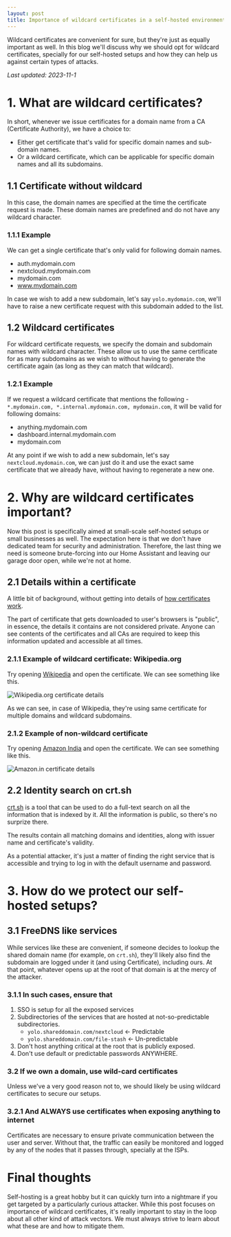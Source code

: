 ```yaml
---
layout: post
title: Importance of wildcard certificates in a self-hosted environment
---
```


Wildcard certificates are convenient for sure, but they're just as equally important as well. In this blog we'll discuss why we should opt for wildcard certificates, specially for our self-hosted setups and how they can help us against certain types of attacks.

_Last updated: 2023-11-1_

# 1. What are wildcard certificates?

In short, whenever we issue certificates for a domain name from a CA (Certificate Authority), we have a choice to:
  - Either get certificate that's valid for specific domain names and sub-domain names. 
  - Or a wildcard certificate, which can be applicable for specific domain names and all its subdomains.

## 1.1 Certificate without wildcard

In this case, the domain names are specified at the time the certificate request is made. These domain names are predefined and do not have any wildcard character. 

### 1.1.1 Example
We can get a single certificate that's only valid for following domain names.
- auth.mydomain.com
- nextcloud.mydomain.com
- mydomain.com
- www.mydomain.com

In case we wish to add a new subdomain, let's say `yolo.mydomain.com`, we'll have to raise a new certificate request with this subdomain added to the list.


## 1.2 Wildcard certificates

For wildcard certificate requests, we specify the domain and subdomain names with wildcard character. These allow us to use the same certificate for as many subdomains as we wish to without having to generate the certificate again (as long as they can match that wildcard).

### 1.2.1 Example

If we request a wildcard certificate that mentions the following - `*.mydomain.com, *.internal.mydomain.com, mydomain.com`, it will be valid for following domains:
  - anything.mydomain.com
  - dashboard.internal.mydomain.com
  - mydomain.com

At any point if we wish to add a new subdomain, let's say `nextcloud.mydomain.com`, we can just do it and use the exact same certificate that we already have, without having to regenerate a new one.

# 2. Why are wildcard certificates important?

Now this post is specifically aimed at small-scale self-hosted setups or small businesses as well. The expectation here is that we don't have dedicated team for security and administration. Therefore, the last thing we need is someone brute-forcing into our Home Assistant and leaving our garage door open, while we're not at home.

## 2.1 Details within a certificate

A little bit of background, without getting into details of [how certificates work](https://www.cloudflare.com/learning/ssl/how-does-ssl-work/).

The part of certificate that gets downloaded to user's browsers is "public", in essence, the details it contains are not considered private. Anyone can see contents of the certificates and all CAs are required to keep this information updated and accessible at all times.

### 2.1.1 Example of wildcard certificate: Wikipedia.org
Try opening [Wikipedia](https://wikipedia.org) and open the certificate. We can see something like this.

![Wikipedia.org certificate details](/images/20240104-wikipedia-certificate-details.png)

As we can see, in case of Wikipedia, they're using same certificate for multiple domains and wildcard subdomains.

### 2.1.2 Example of non-wildcard certificate
Try opening [Amazon India](https://amazon.in) and open the certificate. We can see something like this.

![Amazon.in certificate details](/images/20240104-amazon-certificate-details.png)

## 2.2 Identity search on crt.sh

[crt.sh](https://crt.sh/) is a tool that can be used to do a full-text search on all the information that is indexed by it. All the information is public, so there's no surprize there. 

The results contain all matching domains and identities, along with issuer name and certificate's validity.

As a potential attacker, it's just a matter of finding the right service that is accessible and trying to log in with the default username and password.

# 3. How do we protect our self-hosted setups?

## 3.1 FreeDNS like services

While services like these are convenient, if someone decides to lookup the shared domain name (for example, on `crt.sh`), they'll likely also find the subdomain are logged under it (and using Certificate), including ours. At that point, whatever opens up at the root of that domain is at the mercy of the attacker.

### 3.1.1 In such cases, ensure that
1. SSO is setup for all the exposed services
2. Subdirectories of the services that are hosted at not-so-predictable subdirectories.
   - `yolo.shareddomain.com/nextcloud` <- Predictable
   - `yolo.shareddomain.com/file-stash` <- Un-predictable
3. Don't host anything critical at the root that is publicly exposed. 
4. Don't use default or predictable passwords ANYWHERE.

### 3.2 If we own a domain, use wild-card certificates 

Unless we've a very good reason not to, we should likely be using wildcard certificates to secure our setups.

### 3.2.1 And ALWAYS use certificates when exposing anything to internet

Certificates are necessary to ensure private communication between the user and server. Without that, the traffic can easily be monitored and logged by any of the nodes that it passes through, specially at the ISPs.

# Final thoughts

Self-hosting is a great hobby but it can quickly turn into a nightmare if you get targeted by a particularly curious attacker. While this post focuses on importance of wildcard certificates, it's really important to stay in the loop about all other kind of attack vectors. We must always strive to learn about what these are and how to mitigate them.